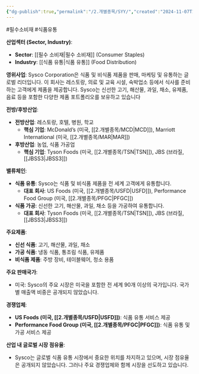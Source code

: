 ```yaml
---
{"dg-publish":true,"permalink":"/2.개별종목/SYY/","created":"2024-11-07T10:14:21.443+09:00","updated":"2025-06-03T20:06:01.476+09:00"}
---
```


#필수소비재 #식품유통 


**산업섹터 (Sector, Industry)**:

- **Sector**: [[필수 소비재\|필수 소비재]] (Consumer Staples)
- **Industry**: [[식품 유통\|식품 유통]] (Food Distribution)

**영위사업**: Sysco Corporation은 식품 및 비식품 제품을 판매, 마케팅 및 유통하는 글로벌 리더입니다. 이 회사는 레스토랑, 의료 및 교육 시설, 숙박업소 등에서 식사를 준비하는 고객에게 제품을 제공합니다. Sysco는 신선한 고기, 해산물, 과일, 채소, 유제품, 음료 등을 포함한 다양한 제품 포트폴리오를 보유하고 있습니다


**전방/후방산업**:

- **전방산업**: 레스토랑, 호텔, 병원, 학교
    - **핵심 기업**: McDonald’s (미국, [[2.개별종목/MCD\|MCD]]), Marriott International (미국, [[2.개별종목/MAR\|MAR]])
- **후방산업**: 농업, 식품 가공업
    - **핵심 기업**: Tyson Foods (미국, [[2.개별종목/TSN\|TSN]]), JBS (브라질, [[JBSS3\|JBSS3]])

**밸류체인**:

- **식품 유통**: Sysco는 식품 및 비식품 제품을 전 세계 고객에게 유통합니다.
    - **대표 회사**: US Foods (미국, [[2.개별종목/USFD\|USFD]]), Performance Food Group (미국, [[2.개별종목/PFGC\|PFGC]])
- **식품 가공**: 신선한 고기, 해산물, 과일, 채소 등을 가공하여 유통합니다.
    - **대표 회사**: Tyson Foods (미국, [[2.개별종목/TSN\|TSN]]), JBS (브라질, [[JBSS3\|JBSS3]])

**주요제품**:

- **신선 식품**: 고기, 해산물, 과일, 채소
- **가공 식품**: 냉동 식품, 통조림 식품, 유제품
- **비식품 제품**: 주방 장비, 테이블웨어, 청소 용품

**주요 판매국가**:

- 미국: Sysco의 주요 시장은 미국을 포함한 전 세계 90개 이상의 국가입니다. 국가별 매출액 비중은 공개되지 않았습니다.

**경쟁업체**:

- **US Foods (미국, [[2.개별종목/USFD\|USFD]])**: 식품 유통 서비스 제공
- **Performance Food Group (미국, [[2.개별종목/PFGC\|PFGC]])**: 식품 유통 및 가공 서비스 제공

**산업 내 글로벌 시장 점유율**:

- Sysco는 글로벌 식품 유통 시장에서 중요한 위치를 차지하고 있으며, 시장 점유율은 공개되지 않았습니다. 그러나 주요 경쟁업체와 함께 시장을 선도하고 있습니다.


